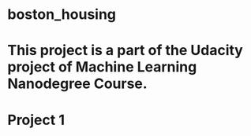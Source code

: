 # boston_housing
# This project is a part of the Udacity project of Machine Learning Nanodegree Course.
# Project 1
